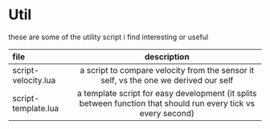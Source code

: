 # Util

these are some of the utility script i find interesting or useful

| file | description |
| :----- | :----: |
| script-velocity.lua | a script to compare velocity from the sensor it self, vs the one we derived our self |
| script-template.lua | a template script for easy development (it splits between function that should run every tick vs every second) |